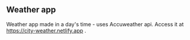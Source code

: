 ## Weather app

Weather app made in a day's time - uses Accuweather api. Access it at https://city-weather.netlify.app .
